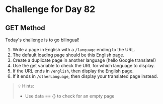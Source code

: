 # Challenge for Day 82

## GET Method

Today's challenge is to go bilingual!

1. Write a page in English with a `/language` ending to the URL.
2. The default loading page should be this English page.
3. Create a duplicate page in another language (hello Google translate!)
4. Use the get variable to check the URL for which language to display.
5. If the URL ends in `/english`, then display the English page.
6. If it ends in `/otherLanguage`, then display your translated page instead.

> 💡 Hints:
> - Use data == {} to check for an empty page
